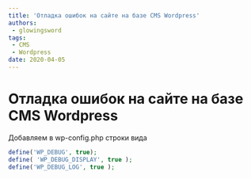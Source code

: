 ```yaml
---
title: 'Отладка ошибок на сайте на базе CMS Wordpress'
authors: 
 - glowingsword
tags:
 - CMS
 - Wordpress
date: 2020-04-05
---
```

# Отладка ошибок на сайте на базе CMS Wordpress

Добавляем в wp-config.php строки вида
``` php
define('WP_DEBUG', true); 
define( 'WP_DEBUG_DISPLAY', true );
define('WP_DEBUG_LOG', true );
```
